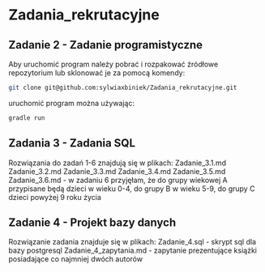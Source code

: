# Zadania_rekrutacyjne

## Zadanie 2 - Zadanie programistyczne

Aby uruchomić program należy pobrać i rozpakować źródłowe repozytorium lub sklonować je za pomocą komendy:
```bash
git clone git@github.com:sylwiaxbiniek/Zadania_rekrutacyjne.git
```
uruchomić program można używając:
```bash
gradle run
```


## Zadania 3 - Zadania SQL

Rozwiązania do zadań 1-6 znajdują się w plikach:
Zadanie_3.1.md
Zadanie_3.2.md
Zadanie_3.3.md
Zadanie_3.4.md
Zadanie_3.5.md
Zadanie_3.6.md - w zadaniu 6 przyjęłam, że do grupy wiekowej A przypisane będą dzieci w wieku 0-4, do grupy B w wieku 5-9, do grupy C dzieci powyżej 9 roku życia



## Zadanie 4 - Projekt bazy danych

Rozwiązanie zadania znajduje się w plikach:
Zadanie_4.sql - skrypt sql dla bazy postgresql
Zadanie_4_zapytania.md - zapytanie prezentujące książki posiadające co najmniej dwóch autorów
